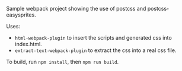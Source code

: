 Sample webpack project showing the use of postcss and postcss-easysprites.

Uses:
  - `html-webpack-plugin` to insert the scripts and generated css into index.html.
  - `extract-text-webpack-plugin` to extract the css into a real css file.


To build, run `npm install`, then `npm run build`.